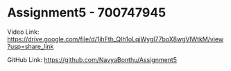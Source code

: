 # Assignment5 - 700747945

Video Link: 
https://drive.google.com/file/d/1jhFth_QIh1oLqjWygl77boX8wgVlWtkM/view?usp=share_link

GitHub Link: 
https://github.com/NavyaBonthu/Assignment5
